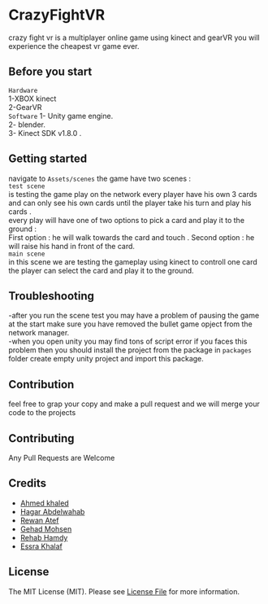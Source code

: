 # CrazyFightVR
crazy fight vr is a multiplayer online game using kinect and gearVR you will experience the cheapest vr game ever.

## Before you start
`Hardware` <br>
 1-XBOX kinect <br>
 2-GearVR <br>
`Software` 
1- Unity game engine.<br>
2- blender.<br>
3- Kinect SDK v1.8.0 .<br>

## Getting started 
navigate to `Assets/scenes` the game have two scenes :<br>
`test scene` <br>
is testing the game play on the network every player have his own 3 cards and can only see his own cards until the player take his turn and 
play his cards .<br>
every play will have one of two options to pick a card and play it to the ground :<br>
First option : he will walk towards the card and touch .
Second option : he will raise his hand in front of the card.
<br>
`main scene` <br>
in this scene we are testing the gameplay using kinect to controll one card the player can select the card and play it to the ground.
## Troubleshooting
-after you run the scene test you may have a problem of pausing the game at the start make sure you have removed the bullet game opject from the network manager.<br>
-when you open unity you may find tons of script error if you faces this problem then you should install the project from the package in `packages` folder create empty unity project and import this package.<br>
## Contribution
feel free to grap your copy and make a pull request and we will merge your code to the projects 

## Contributing
Any Pull Requests are Welcome

## Credits
- <a href="https://github.com/aa-ahmed-aa">Ahmed khaled</a>
- <a href="https://github.com/hagarabdelwaha">Hagar Abdelwahab</a>
- <a href="https://github.com/Rewan95">Rewan Atef</a>
- <a href="https://github.com/JehadMohsen">Gehad Mohsen</a>
- <a href="https://github.com/rehab25">Rehab Hamdy</a>
- <a href="https://github.com/esraakhalaf">Essra Khalaf</a>

## License
The MIT License (MIT). Please see <a href="https://github.com/GuardiansLabs/Repository/blob/master/LICENSE.md">License File</a> for more information.